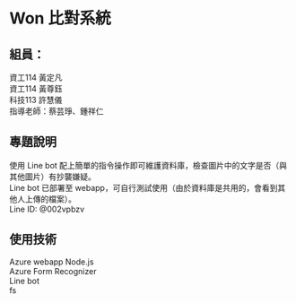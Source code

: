 # Won 比對系統

## 組員：
資工114 黃定凡 \
資工114 黃尊鈺 \
科技113 許慧儀 \
指導老師：蔡芸琤、鍾祥仁

## 專題說明
使用 Line bot 配上簡單的指令操作即可維護資料庫，檢查圖片中的文字是否（與其他圖片）有抄襲嫌疑。 \
Line bot 已部署至 webapp，可自行測試使用（由於資料庫是共用的，會看到其他人上傳的檔案）。 \
Line ID: @002vpbzv

## 使用技術
Azure webapp
Node.js \
Azure Form Recognizer \
Line bot \
fs
